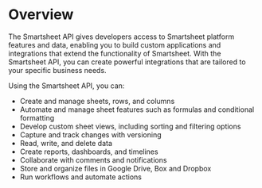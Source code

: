 # Overview

The Smartsheet API gives developers access to Smartsheet platform features and
data, enabling you to build custom applications and integrations that extend
the functionality of Smartsheet. With the Smartsheet API, you can create
powerful integrations that are tailored to your specific business needs.

Using the Smartsheet API, you can:

- Create and manage sheets, rows, and columns
- Automate and manage sheet features such as formulas and conditional
  formatting
- Develop custom sheet views, including sorting and filtering options
- Capture and track changes with versioning
- Read, write, and delete data
- Create reports, dashboards, and timelines
- Collaborate with comments and notifications
- Store and organize files in Google Drive, Box and Dropbox
- Run workflows and automate actions
